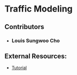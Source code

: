 # Traffic Modeling

## Contributors
- ### Louis Sungwoo Cho 

## External Resources:
  - [Tutorial](https://towardsdatascience.com/simulating-traffic-flow-in-python-ee1eab4dd20f)
